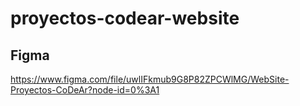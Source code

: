 # proyectos-codear-website

## Figma

https://www.figma.com/file/uwlIFkmub9G8P82ZPCWlMG/WebSite-Proyectos-CoDeAr?node-id=0%3A1
